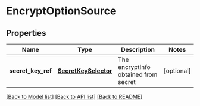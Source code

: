 # EncryptOptionSource

## Properties
Name | Type | Description | Notes
------------ | ------------- | ------------- | -------------
**secret_key_ref** | [**SecretKeySelector**](SecretKeySelector.md) | The encryptInfo obtained from secret | [optional] 

[[Back to Model list]](../README.md#documentation-for-models) [[Back to API list]](../README.md#documentation-for-api-endpoints) [[Back to README]](../README.md)



